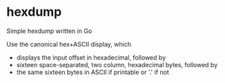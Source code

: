 # hexdump
Simple hexdump written in Go

Use the canonical hex+ASCII display, which
- displays the input offset in hexadecimal, followed by
- sixteen space-separated, two column, hexadecimal bytes, followed by
- the same sixteen bytes in ASCII if printable or '.' if not
